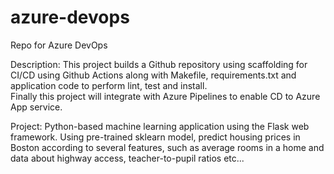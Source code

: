 # azure-devops
Repo for Azure DevOps

Description:
    This project builds a Github repository using scaffolding for CI/CD using Github Actions along 
    with Makefile, requirements.txt and application code to perform lint, test and install.  
    Finally this project will integrate with Azure Pipelines to enable CD to Azure App service. 

Project:
    Python-based machine learning application using the Flask web framework. 
    Using pre-trained sklearn model, predict housing prices in Boston according to several features, 
    such as average rooms in a home and data about highway access, teacher-to-pupil ratios etc... 

